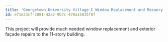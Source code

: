 ```yaml
---
title: 'Georgetown University Village C Window Replacement and Masonry Repairs'
id: e71e23cf-2081-42a2-9b7c-478a15835f8f
---
```

This project will provide much needed window replacement and exterior façade repairs to the 11-story building.